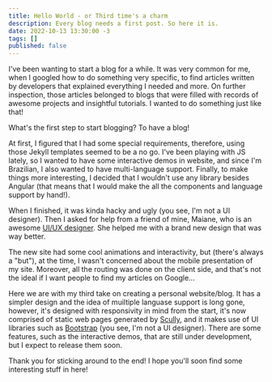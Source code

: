 ```yaml
---
title: Hello World - or Third time's a charm
description: Every blog needs a first post. So here it is.
date: 2022-10-13 13:30:00 -3
tags: []
published: false
---
```


I've been wanting to start a blog for a while. It was very common for me, when I googled how to do something very specific, to find articles written by developers that explained everything I needed and more. On further inspection, those articles belonged to blogs that were filled with records of awesome projects and insightful tutorials. I wanted to do something just like that!

What's the first step to start blogging? To have a blog!

At first, I figured that I had some special requirements, therefore, using those Jekyll templates seemed to be a no go. I've been playing with JS lately, so I wanted to have some interactive demos in website, and since I'm Brazilian, I also wanted to have multi-language support. Finally, to make things more interesting, I decided that I wouldn't use any library besides Angular (that means that I would make the all the components and language support by hand!).

When I finished, it was kinda hacky and ugly (you see, I'm not a UI designer). Then I asked for help from a friend of mine, Maiane, who is an awesome [UI/UX designer](www.maiane.com.br). She helped me with a brand new design that was way better.

The new site had some cool animations and interactivity, but (there's always a "but"), at the time, I wasn't concerned about the mobile presentation of my site. Moreover, all the routing was done on the client side, and that's not the ideal if I want people to find my articles on Google...

Here we are with my third take on creating a personal website/blog. It has a simpler design and the idea of muiltiple languase support is long gone, however, it's designed with responsivity in mind from the start, it's now comprised of static web pages generated by [Scully](https://scully.io/), and it makes use of UI libraries such as [Bootstrap](https://ng-bootstrap.github.io/) (you see, I'm not a UI designer). There are some features, such as the interactive demos, that are still under development, but I expect to release them soon.

Thank you for sticking around to the end! I hope you'll soon find some interesting stuff in here!